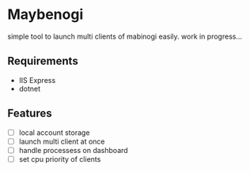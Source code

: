 # Maybenogi

simple tool to launch multi clients of mabinogi easily.
work in progress...

## Requirements
- IIS Express
- dotnet

## Features
- [ ] local account storage
- [ ] launch multi client at once
- [ ] handle processess on dashboard
- [ ] set cpu priority of clients